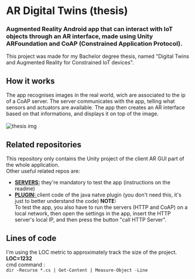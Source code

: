 # AR Digital Twins (thesis)
### Augmented Reality Android app that can interact with IoT objects through an AR interface, made using Unity ARFoundation and CoAP (Constrained Application Protocol).
This project was made for my Bachelor degree thesis, named "Digital Twins and Augmented Reality for Constrained IoT devices".

## How it works
The app recognises images in the real world, wich are associated to the ip of a CoAP server. The server communicates with the app, telling what sensors and actuators are available. The app then creates an AR interface based on that informations, and displays it on top of the image.<br><br>
![thesis img](https://github.com/danielenapo/AugmentedTwins/blob/master/airConditioner.gif)


## Related repositories
This repository only contains the Unity project of the client AR GUI part of the whole application.<br>
Other useful related repos are:
- <b>[SERVERS:](https://github.com/danielenapo/Servers_Thesis)</b> they're mandatory to test the app (instructions on the readme)
- <b>[PLUGIN: ](https://github.com/danielenapo/CoAPClientPlugin_thesis) </b> client code of the java natve plugin (you don't need this, it's just to better understand the code)
<b>NOTE:</b><br>
To test the app, you also have to run the servers (HTTP and CoAP) on a local network, then open the settings in the app, insert the HTTP server's local IP, and then press the button "call HTTP Server".


## Lines of code
I'm using the LOC metric to approximately track the size of the project.<br> 
<b>LOC=1232</b>
<br>
cmd command :  
`dir -Recurse *.cs | Get-Content | Measure-Object -Line` 

